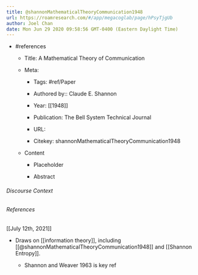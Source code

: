 ```yaml
---
title: @shannonMathematicalTheoryCommunication1948
url: https://roamresearch.com/#/app/megacoglab/page/hPsyTjgUb
author: Joel Chan
date: Mon Jun 29 2020 09:58:56 GMT-0400 (Eastern Daylight Time)
---
```


- #references

    - Title: A Mathematical Theory of Communication

    - Meta:

        - Tags: #ref/Paper

        - Authored by::  Claude E. Shannon

        - Year: [[1948]]

        - Publication: The Bell System Technical Journal

        - URL:

        - Citekey: shannonMathematicalTheoryCommunication1948

    - Content

        - Placeholder

        - Abstract

###### Discourse Context



###### References

[[July 12th, 2021]]

- Draws on [[information theory]], including [[@shannonMathematicalTheoryCommunication1948]] and [[Shannon Entropy]].

    - Shannon and Weaver 1963 is key ref
